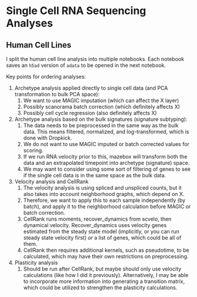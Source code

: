 # Single Cell RNA Sequencing Analyses

## Human Cell Lines

I split the human cell line analysis into multiple notebooks. Each notebook saves an `h5ad` version of `adata` to be opened in the next notebook.

Key points for ordering analyses:
1. Archetype analysis applied directly to single cell data (and PCA transformation to bulk PCA space):
    1. We want to use MAGIC imputation (which can affect the X layer) 
    2. Possibly scanorama batch correction (which definitely affects X) 
    3. Possibly cell cycle regression (also definitely affects X)
2. Archetype analysis based on the bulk signatures (signature subtyping):
    1. The data needs to be preprocessed in the same way as the bulk data. This means filtered, normalized, and log-transformed, which is done with Dropkick. 
    2. We do not want to use MAGIC imputed or batch corrected values for scoring. 
    2. If we run RNA velocity prior to this, mazebox will transform both the data and an extrapolated timepoint into archetype (signature) space. 
    4. We may want to consider using some sort of filtering of genes to see if the single cell data is in the same space as the bulk data.
3. Velocity analysis and CellRank
    1. The velocity analysis is using spliced and unspliced counts, but it also takes into account neighborhood graphs, which depend on X. 
    2. Therefore, we want to apply this to each sample independently (by batch), and apply it to the neighborhood calculation before MAGIC or batch correction.
    3. CellRank runs moments, recover_dynamics from scvelo, then dynamical velocity. Recover_dynamics uses velocity genes estimated from the steady state model (implicitly, or you can run steady state velocity first) *or* a list of genes, which could be all of them.
    4. CellRank then requires additional kernels, such as pseudotime, to be calculated, which may have their own restrictions on preprocessing.
4. Plasticity analysis
    1. Should be run after CellRank, but maybe should only use velocity calculations (like how I did it previously). Alternatively, I may be able to incorporate more information into generating a transition matrix, which could be utilized to strengthen the plasticity calculations.